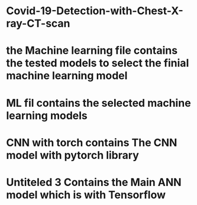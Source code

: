 # Covid-19-Detection-with-Chest-X-ray-CT-scan
# the Machine learning file contains the tested models to select the finial machine learning model
# ML fil contains the selected machine learning models
# CNN with torch contains The CNN model with pytorch library
# Untiteled 3 Contains the Main ANN model which is with Tensorflow
